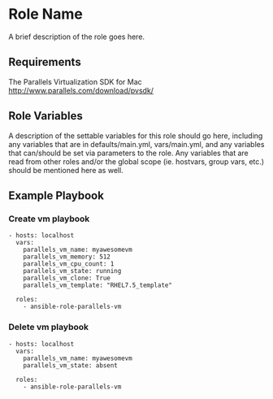 Role Name
=========

A brief description of the role goes here.

Requirements
------------

The Parallels Virtualization SDK for Mac
http://www.parallels.com/download/pvsdk/

Role Variables
--------------

A description of the settable variables for this role should go here, including any variables that are in defaults/main.yml, vars/main.yml, and any variables that can/should be set via parameters to the role. Any variables that are read from other roles and/or the global scope (ie. hostvars, group vars, etc.) should be mentioned here as well.


Example Playbook
----------------
### Create vm playbook
```
- hosts: localhost
  vars:
    parallels_vm_name: myawesomevm
    parallels_vm_memory: 512
    parallels_vm_cpu_count: 1
    parallels_vm_state: running
    parallels_vm_clone: True
    parallels_vm_template: "RHEL7.5_template"

  roles:
    - ansible-role-parallels-vm
```
### Delete vm playbook
```
- hosts: localhost
  vars:
    parallels_vm_name: myawesomevm
    parallels_vm_state: absent

  roles:
    - ansible-role-parallels-vm
```
